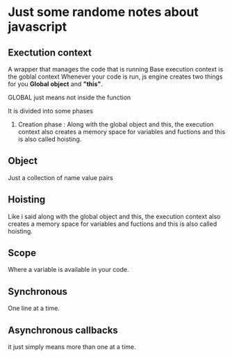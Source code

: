 # Just some randome notes about javascript

## Exectution context
A wrapper that manages the code that is running
Base execution context is the goblal context 
Whenever your code is run, js engine creates two things for you **Global object** and **"this"**.

GLOBAL just means not inside the function

It is divided into some phases
1) Creation phase : Along with the global object and this, the execution context also creates a memory space for variables and fuctions and this is also called hoisting. 

## Object
Just a collection of name value pairs

## Hoisting
Like i said along with the global object and this, the execution context also creates a memory space for variables and fuctions and this is also called hoisting.

## Scope
Where a variable is available in your code.

## Synchronous
One line at a time.

## Asynchronous callbacks
it just simply means more than one at a time.

